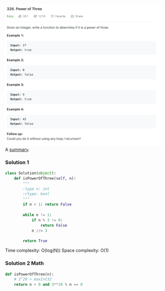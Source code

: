 ![](../images/326.png)
A [summary](https://leetcode.com/problems/power-of-three/discuss/77876/**-A-summary-of-all-solutions-(new-method-included-at-15%3A30pm-Jan-8th)).
### Solution 1
```python
class Solution(object):
    def isPowerOfThree(self, n):
        """
        :type n: int
        :rtype: bool
        """
        if n < 1: return False
        
        while n != 1:
            if n % 3 != 0:
                return False
            n //= 3
        
        return True
```
Time complexity: O(log(N))
Space complexity: O(1)

### Solution 2 Math
```python
def isPowerOfThree(n):
    # 3^20 > maxInt32
    return n > 0 and 3**19 % n == 0
```